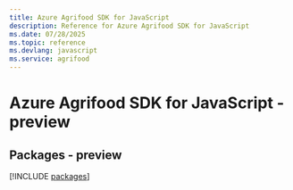 ```yaml
---
title: Azure Agrifood SDK for JavaScript
description: Reference for Azure Agrifood SDK for JavaScript
ms.date: 07/28/2025
ms.topic: reference
ms.devlang: javascript
ms.service: agrifood
---
```

# Azure Agrifood SDK for JavaScript - preview
## Packages - preview
[!INCLUDE [packages](agrifood-index.md)]